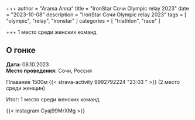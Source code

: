 +++
author = "Arama Anna"
title = "IronStar Сочи Olympic relay 2023"
date = "2023-10-08"
description = "IronStar Сочи Olympic relay 2023"
tags = [
    "olympic",
    "relay",
    "ironstar"
]
categories = [
    "triathlon",
    "race"
]

+++
1 место среди женских команд

<!--more-->

## О гонке

**Дата:** 08.10.2023  
**Место проведения:** Сочи, Россия  

Плавание 1500м {{< strava-activity 9992792224 "23:03 " >}} (2 место среди женщин)

Итог: 1 место среди женских команд

{{< instagram Cyaj99MrXMg >}}
